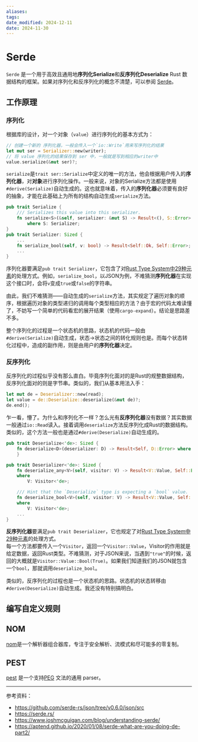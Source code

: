 ```yaml
---
aliases: 
tags: 
date_modified: 2024-12-11
date: 2024-11-30
---
```


# Serde

`Serde` 是一个用于高效且通用地**序列化Serialize**和**反序列化Deserialize** Rust 数据结构的框架。如果对序列化和反序列化的概念不清楚，可以参阅 [Serde](Serde.md)。

## 工作原理

### 序列化

根据库的设计，对一个对象（`value`）进行序列化的基本方式为：

```rust
// 创建一个新的 序列化器，一般会传入一个`io::Write`用来写序列化的结果
let mut ser = Serializer::new(writer);
// 将 value 序列化的结果保存到 ser 中，一般就是写到相应的writer中
value.serialize(&mut ser)?;
```

`serialize`是`trait ser::Serialize`中定义的唯一的方法，他会根据用户传入的**序列化器**，对**对象**进行序列化操作。一般来说，对象的Serialize方法都是使用`#derive(Serialize)`自动生成的。这也就意味着，传入的**序列化器**必须要有良好的抽象，才能在此基础上为所有的结构自动生成`serialize`方法。

```rust
pub trait Serialize {
    /// Serializes this value into this serializer.
    fn serialize<S>(&self, serializer: &mut S) -> Result<(), S::Error>
        where S: Serializer;
}
pub trait Serializer: Sized {
    ...
    fn serialize_bool(self, v: bool) -> Result<Self::Ok, Self::Error>;
    ...
}
```

序列化器要满足`pub trait Serializer`，它包含了对[Rust Type System中29种元素](https://serde.rs/data-model.html#types)的处理方式。例如，`serialize_bool`，以JSON为例，不难猜测**序列化器**在实现这个接口时，会将`v`变成`true`或`false`的字符串。

由此，我们不难猜测——自动生成的`serialize`方法，其实规定了遍历对象的顺序，根据遍历对象的类型递归的调用每个类型相应的方法？由于宏的代码太难读懂了，不妨写一个简单的代码看宏的展开结果（使用`cargo-expand`）。结论是思路差不多。

整个序列化的过程是一个状态机的思路，状态机的代码一般由`#derive(Serialize)`自动生成，状态->状态之间的转化规则也是。而每个状态转化过程中，造成的副作用，则是由用户的**序列化器**决定。

### 反序列化

反序列化的过程似乎没有那么直白。毕竟序列化面对的是Rust的规整数据结构，反序列化面对的则是字节串。类似的，我们从基本用法入手：

```rust
let mut de = Deserializer::new(read);
let value = de::Deserialize::deserialize(&mut de)?;
de.end();
```

乍一看，懵了。为什么和序列化不一样？怎么光有**反序列化器**没有数据？其实数据一般通过`io::Read`读入。接着调用`deserialize`方法反序列化成Rust的数据结构。类似的，这个方法一般也是通过`#derive(Deserialize)`自动生成的。

```rust
pub trait Deserialize<'de>: Sized {
    fn deserialize<D>(deserializer: D) -> Result<Self, D::Error> where D: Deserializer<'de>;
    }

pub trait Deserializer<'de>: Sized {
    fn deserialize_any<V>(self, visitor: V) -> Result<V::Value, Self::Error>
    where
        V: Visitor<'de>;

    /// Hint that the `Deserialize` type is expecting a `bool` value.
    fn deserialize_bool<V>(self, visitor: V) -> Result<V::Value, Self::Error>
    where
        V: Visitor<'de>;
    ...
}
```

**反序列化器**要满足`pub trait Deserializer`，它也规定了对[Rust Type System中29种元素](https://serde.rs/data-model.html#types)的处理方式。  
每一个方法都要传入一个`Visitor`，返回一个`Visitor::Value`，Visitor的作用就是给定数据，返回Rust类型。不难猜测，对于JSON来说，当遇到`"true"`的时候，返回的大概就是`Visitor::Value::Bool(True)`。如果我们知道我们的JSON就包含一个`bool`，那就调用`deserialize_bool`。

类似的，反序列化的过程也是一个状态机的思路。状态机的状态转移由`#derive(Deserialize)`自动生成。我还没有特别搞明白。

<!--除此之外，还有`deserialize_any`例如传过来一个自解释的编码方式，例如JSON？自然的想法是，先调用统一的`deserialize_any`，之后在分发给具体的`deserialize_xxx`。-->

## 编写自定义规则

## NOM

[nom](https://docs.rs/nom/latest/nom/)是一个解析器组合器库，专注于安全解析、流模式和尽可能多的零复制。

## PEST

[pest](https://pest.rs/) 是一个支持[PEG](https://en.wikipedia.org/wiki/Parsing_expression_grammar) 文法的通用 parser。

---

参考资料：

- <https://github.com/serde-rs/json/tree/v0.6.0/json/src>
- <https://serde.rs/>
- <https://www.joshmcguigan.com/blog/understanding-serde/>
- <https://aptend.github.io/2020/01/08/serde-what-are-you-doing-de-part2/>

